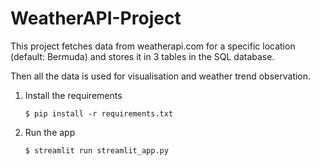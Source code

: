 # WeatherAPI-Project

This project fetches data from weatherapi.com for a specific location (default: Bermuda) and stores it in 3 tables in the SQL database.

Then all the data is used for visualisation and weather trend observation.

1. Install the requirements

   ```
   $ pip install -r requirements.txt
   ```

2. Run the app

   ```
   $ streamlit run streamlit_app.py
   ```

